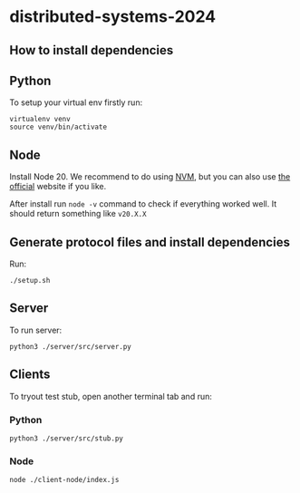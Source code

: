 # distributed-systems-2024


## How to install dependencies


## Python

To setup your virtual env firstly run:

```
virtualenv venv
source venv/bin/activate
```

## Node

Install Node 20. We recommend to do using [NVM](https://github.com/nvm-sh/nvm), but you can also use [the official](https://nodejs.org/en) website if you like.


After install run `node -v` command to check if everything worked well. It should return something like `v20.X.X`

## Generate protocol files and install dependencies

Run:
```
./setup.sh
```

## Server

To run server:

```
python3 ./server/src/server.py
```

## Clients

To tryout test stub, open another terminal tab and run:

### Python
```
python3 ./server/src/stub.py
```
### Node
```
node ./client-node/index.js
```
